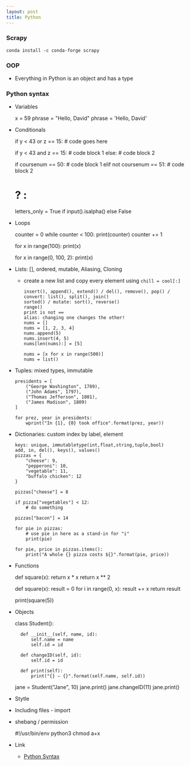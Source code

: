 ```yaml
---
layout: post
title: Python
---
```


### Scrapy

	conda install -c conda-forge scrapy


### OOP

- Everything in Python is an object and has a type

### Python syntax

- Variables

	x = 59
	phrase = "Hello, David"
	phrase = 'Hello, David'

- Conditionals

	if y < 43 or z == 15:
		# code goes here

	if y < 43 and z == 15:
		# code block 1
	else:
		# code block 2

	if coursenum == 50:
		# code block 1
	elif not coursenum == 51:
		# code block 2

	# ? :
	letters_only = True if input().isalpha() else False

- Loops

	counter = 0
	while counter < 100:
		print(counter)
		counter += 1

	for x in range(100):
		print(x)

	for x in range(0, 100, 2):
		print(x)

- Lists: [], ordered, mutable, Aliasing, Cloning
  - create a new list and copy every element using `chill = cool[:]`

	```
	insert(), append(), extend() / del(), remove(), pop() / convert: list(), split(), join()
	sorted() / mutate: sort(), reverse()
	range()
	print is not ==
	alias: changing one changes the other!
	nums = []
	nums = [1, 2, 3, 4]
	nums.append(5)
	nums.insert(4, 5)
	nums[len(nums):] = [5]

	nums = [x for x in range(500)]
	nums = list()
	```

- Tuples: mixed types, immutable

	```
	presidents = [
		("George Washington", 1789),
		("John Adams", 1797),
		("Thomas Jefferson", 1801),
		("James Madison", 1809)
	]

	for prez, year in presidents:
		wprint("In {1}, {0} took office".format(prez, year))
	```

- Dictionaries: custom index by label, element

	```
	keys: unique, immutabletype(int,float,string,tuple,bool)
	add, in, del(), keys(), values()
	pizzas = {
		"cheese": 9,
		"pepperoni": 10,
		"vegetable": 11,
		"buffalo chicken": 12
	}

	pizzas["cheese"] = 8

	if pizza["vegetables"] < 12:
		# do something

	pizzas["bacon"] = 14

	for pie in pizzas:
		# use pie in here as a stand-in for "i"
		print(pie)

	for pie, price in pizzas.items():
		print("A whole {} pizza costs ${}".format(pie, price))
	```

- Functions

	def square(x):
		return x * x
		return x ** 2

	def square(x):
		result = 0
		for i in range(0, x):
			result += x
		return result

	print(square(5))

- Objects

	class Student():

		def __init__(self, name, id):
			self.name = name
			self.id = id

		def changeID(self, id):
			self.id = id

		def print(self):
			print("{} – {}".format(self.name, self.id))

	jane = Student("Jane", 10)
	jane.print()
	jane.changeID(11)
	jane.print()

- Stytle
- Including files - import
- shebang / permission

	#!/usr/bin/env python3
	chmod a+x <file>

- Link
  - [Python Syntax](http://cdn.cs50.net/2017/fall/shorts/python/python.pdf)
